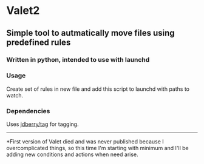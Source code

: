 # Valet2

## Simple tool to autmatically move files using predefined rules

### Written in python, intended to use with launchd

### Usage

Create set of rules in new file and add this script to launchd with paths to watch.

### Dependencies

Uses [jdberry/tag](https://github.com/jdberry/tag) for tagging.

---

*First version of Valet died and was never published because I overcomplicated things, so this time I'm starting with minimum and I'll be adding new conditions and actions when need arise. 